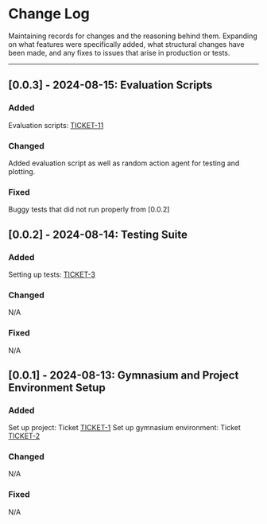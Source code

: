 # Change Log
Maintaining records for changes and the reasoning behind them. Expanding on what features were specifically added, what structural changes have been made, and any fixes to issues that arise in production or tests.
___
## [0.0.3] - 2024-08-15: Evaluation Scripts
### Added
Evaluation scripts: [TICKET-11](https://github.com/users/yeabsiramoges/projects/2/views/1?pane=issue&itemId=74875701)

### Changed
Added evaluation script as well as random action agent for testing and plotting.

### Fixed
Buggy tests that did not run properly from [0.0.2]

## [0.0.2] - 2024-08-14: Testing Suite
### Added
Setting up tests: [TICKET-3](https://github.com/users/yeabsiramoges/projects/2/views/1?pane=issue&itemId=74845920)
### Changed
N/A
### Fixed
N/A

## [0.0.1] - 2024-08-13: Gymnasium and Project Environment Setup

### Added
Set up project: Ticket [TICKET-1](https://github.com/users/yeabsiramoges/projects/2?pane=issue&itemId=74705749)
Set up gymnasium environment: Ticket [TICKET-2](https://github.com/users/yeabsiramoges/projects/2/views/1?pane=issue&itemId=74710428)

### Changed
N/A

### Fixed
N/A
